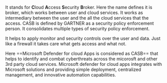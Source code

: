 
It stands for **C**loud **A**ccess **S**ecurity **B**roker.
Here the name defines it is broker, which works between user and cloud services.
It works as intermediary between the user and the all the cloud services that the access. 
CASB is defined by GARTNER as a security policy enforcement person. It consolidates multiple types of security policy enforcement.

It helps to apply monitor and security controls over the user and data. Just like a firewall it takes care what gets access and what not.

Here ==Microsoft Defender for cloud Apps is considered  as CASB== that helps to identify and combat cyberthreats across the micorosft and other 3rd party cloud services.
Microsoft defender for cloud apps integrates with Microsoft solutions and providing simple deployment, centralized management, and innovative automation capabilities.

